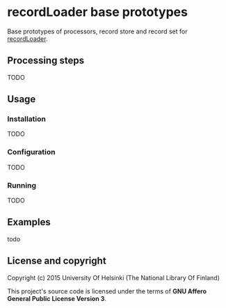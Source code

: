 # recordLoader base prototypes

Base prototypes of processors, record store and record set for [recordLoader](https://github.com/NatLibFi/record-loader).

## Processing steps

TODO

## Usage

### Installation

TODO

### Configuration

TODO

### Running

TODO

## Examples

todo

## License and copyright

Copyright (c) 2015 University Of Helsinki (The National Library Of Finland)

This project's source code is licensed under the terms of **GNU Affero General Public License Version 3**.